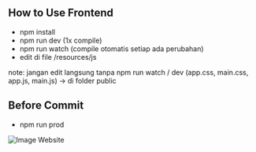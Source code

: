 ## How to Use Frontend

- npm install
- npm run dev (1x compile)
- npm run watch (compile otomatis setiap ada perubahan)
- edit di file /resources/js

note: jangan edit langsung tanpa npm run watch / dev (app.css, main.css, app.js, main.js) -> di folder public

## Before Commit
 - npm run prod

<img src="./screenshot.png" alt="Image Website">